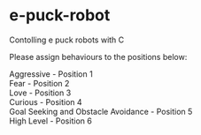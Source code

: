 # e-puck-robot
Contolling e puck robots with C

Please assign behaviours to the positions below:

Aggressive - Position 1 <br />
Fear - Position 2 <br />
Love - Position 3 <br />
Curious -  Position 4 <br />
Goal Seeking and Obstacle Avoidance - Position 5 <br />
High Level - Position 6 <br />
